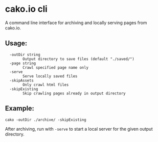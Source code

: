 # cako.io cli
A command line interface for archiving and locally serving pages from cako.io.

## Usage:
```
  -outDir string
        Output directory to save files (default "./saved/")
  -page string
        Crawl specified page name only
  -serve
        Serve locally saved files
  -skipAssets
        Only crawl html files
  -skipExisting
        Skip crawling pages already in output directory
```

## Example:

```
cako -outDir ./archive/ -skipExisting
```

After archiving, run with `-serve` to start a local server for the given output directory.